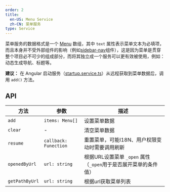 ```yaml
---
order: 2
title:
  en-US: Menu Service
  zh-CN: 菜单服务
type: Service
---
```


菜单服务的数据格式是一个 [Menu](https://github.com/ng-alain/delon/blob/master/packages/theme/src/services/menu/interface.ts) 数组，其中 `text` 属性表示菜单文本为必填项，而且本身并不受外部组件的影响（例如[sidebar-nav](/components/sidebar-nav)组件），这是因为菜单是贯穿整个项目必不可少的组成部分，而将其独立成一个服务可以更有效被使用，例如：动态生成导航、标题等。

**建议：** 在 Angular 启动服务（[startup.service.ts](https://github.com/ng-alain/ng-alain/blob/master/src/app/core/startup/startup.service.ts)）从远程获取到菜单数据后，调用 `add()` 方法。

## API

| 方法 | 参数 | 描述 |
| ----- | --- | ---- |
| `add` | `items: Menu[]` | 设置菜单数据 |
| `clear` | - | 清空菜单数据 |
| `resume` | `callback: Funection` | 重置菜单，可能I18N、用户权限变动时需要调用刷新 |
| `openedByUrl` | `url: string` | 根据URL设置菜单 `_open` 属性（`_open`用于是否展开菜单的条件值） |
| `getPathByUrl` | `url: string` | 根据url获取菜单列表 |
